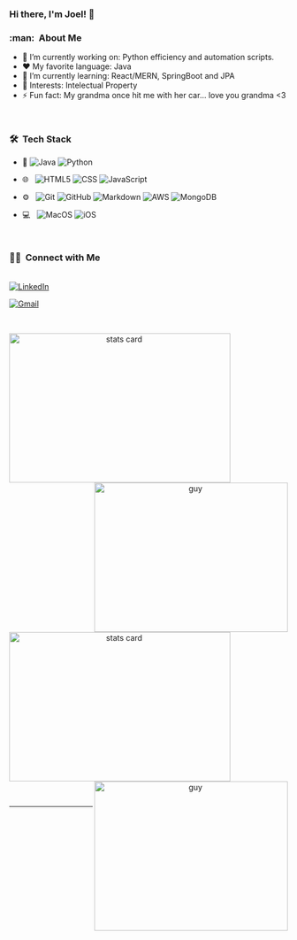 ### Hi there, I'm Joel! 👋

<!--
**jg100/jg100** is a ✨ _special_ ✨ repository because its `README.md` (this file) appears on your GitHub profile.

Here are some ideas to get you started:

- 🔭 I’m currently working on ...
- 🌱 I’m currently learning ...
- 👯 I’m looking to collaborate on ...
- 🤔 I’m looking for help with ...
- 💬 Ask me about ...
- 📫 How to reach me: ...
- 😄 Pronouns: ...
- ⚡ Fun fact: ...
-->

<h3> :man: &nbsp;About Me </h3>

- 🔭 I’m currently working on: Python efficiency and automation scripts.
- :heart: My favorite language: Java
- 🌱 I’m currently learning: React/MERN, SpringBoot and JPA
- 🔭 Interests: Intelectual Property
- ⚡ Fun fact: My grandma once hit me with her car... love you grandma <3

<br/>

<h3> 🛠 &nbsp;Tech Stack</h3>

- :space_invader:
  ![Java](https://img.shields.io/badge/Java-316192?style=for-the-badge&logo=java&logoColor=white) 
  ![Python](https://img.shields.io/badge/Python-14354C?style=for-the-badge&logo=python&logoColor=white)
- 🌐 &nbsp;
  ![HTML5](https://img.shields.io/badge/HTML5-E34F26?style=for-the-badge&logo=html5&logoColor=white)
  ![CSS](https://img.shields.io/badge/CSS-239120?&style=for-the-badge&logo=css3&logoColor=white)
  ![JavaScript](https://img.shields.io/badge/JavaScript-323330?style=for-the-badge&logo=javascript&logoColor=F7DF1E)
- ⚙️ &nbsp;
  ![Git](https://img.shields.io/badge/Git-F05032?style=for-the-badge&logo=git&logoColor=white)
  ![GitHub](https://img.shields.io/badge/GitHub-100000?style=for-the-badge&logo=github&logoColor=white)
  ![Markdown](https://img.shields.io/badge/Markdown-000000?style=for-the-badge&logo=markdown&logoColor=white)
  ![AWS](https://img.shields.io/badge/aws-000000?style=for-the-badge&logo=aws&logoColor=white)
  ![MongoDB](https://img.shields.io/badge/mongoDB-10000?style=for-the-badge&logo=mongodb&logoColor=white)

- 💻 &nbsp;
  ![MacOS](https://img.shields.io/badge/MacOS-0078D6?style=for-the-badge&logo=mac&logoColor=white)
  ![iOS](https://img.shields.io/badge/iOS-000000?style=for-the-badge&logo=ios&logoColor=white)


<br/>

<p>

<h3> 🤝🏻 &nbsp;Connect with Me </h3> 

<p align="left">
<br>
<a href="https://www.linkedin.com/in/joel-giannelli-6909086b/"><img src="https://img.shields.io/badge/linkedin-%230077B5.svg?&style=for-the-badge&logo=linkedin&logoColor=white" alt="LinkedIn" /></a>&nbsp;
<br>
 </p>
 
 <p align="left">
<a href="mailto:jgiannelli13@gmail.com?subject=i miss u"><img src="https://img.shields.io/badge/gmail-%23D14836.svg?&style=for-the-badge&logo=gmail&logoColor=white" allign="center" alt="Gmail"/></a>&nbsp;
<!--<a href="https://kkvanonymous.github.io/"><img alt="Website" src="https://img.shields.io/website?style=for-the-badge&up_message=portfolio&url=https%3A%2F%2Fkkvanonymous.github.io%2F"></a>-->
</p>



<br/> 
<p>

<a align= "center" href="https://github.com/jg100">
  <img alt= "stats card" height="270px" width="400" src="https://github-readme-stats.vercel.app/api?username=jg100&theme=cobalt&show_icons=true&count_private=true" />
  <img align="right" height="270px" alt="guy" width="350" src="https://i.pinimg.com/originals/e4/26/70/e426702edf874b181aced1e2fa5c6cde.gif" /> </a>

</p>
<br/>

<br/> 
<p>

<a align= "center" href="https://github.com/jg100">
  <img alt= "stats card" height="270px" width="400" src="https://github-readme-stats.vercel.app/api/top-langs/?username=jg100&layout=compact" />
  <img align="right" height="270px" alt="guy" width="350" src="https://i.pinimg.com/originals/e4/26/70/e426702edf874b181aced1e2fa5c6cde.gif" /> </a>

</p>
<br/>



-----
